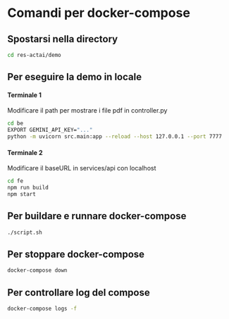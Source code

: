 # Comandi per docker-compose

## Spostarsi nella directory 
```sh
cd res-actai/demo
```
## Per eseguire la demo in locale 

#### Terminale 1
Modificare il path per mostrare i file pdf in controller.py
```sh
cd be
EXPORT GEMINI_API_KEY="..."
python -m uvicorn src.main:app --reload --host 127.0.0.1 --port 7777
```
#### Terminale 2
Modificare il baseURL in services/api con localhost
```sh
cd fe
npm run build
npm start
```

## Per buildare e runnare docker-compose
```sh
./script.sh
```

## Per stoppare docker-compose
```sh
docker-compose down
```

## Per controllare log del compose
```sh
docker-compose logs -f
```